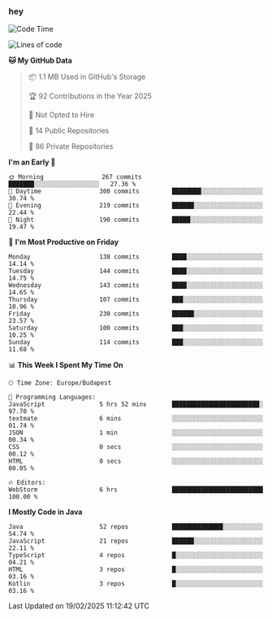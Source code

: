 ### hey

<!--START_SECTION:waka-->
![Code Time](http://img.shields.io/badge/Code%20Time-1%2C089%20hrs%2024%20mins-blue)

![Lines of code](https://img.shields.io/badge/From%20Hello%20World%20I%27ve%20Written-1.8%20million%20lines%20of%20code-blue)

**🐱 My GitHub Data** 

> 📦 1.1 MB Used in GitHub's Storage 
 > 
> 🏆 92 Contributions in the Year 2025
 > 
> 🚫 Not Opted to Hire
 > 
> 📜 14 Public Repositories 
 > 
> 🔑 86 Private Repositories 
 > 
**I'm an Early 🐤** 

```text
🌞 Morning                267 commits         ███████░░░░░░░░░░░░░░░░░░   27.36 % 
🌆 Daytime                300 commits         ████████░░░░░░░░░░░░░░░░░   30.74 % 
🌃 Evening                219 commits         ██████░░░░░░░░░░░░░░░░░░░   22.44 % 
🌙 Night                  190 commits         █████░░░░░░░░░░░░░░░░░░░░   19.47 % 
```
📅 **I'm Most Productive on Friday** 

```text
Monday                   138 commits         ████░░░░░░░░░░░░░░░░░░░░░   14.14 % 
Tuesday                  144 commits         ████░░░░░░░░░░░░░░░░░░░░░   14.75 % 
Wednesday                143 commits         ████░░░░░░░░░░░░░░░░░░░░░   14.65 % 
Thursday                 107 commits         ███░░░░░░░░░░░░░░░░░░░░░░   10.96 % 
Friday                   230 commits         ██████░░░░░░░░░░░░░░░░░░░   23.57 % 
Saturday                 100 commits         ███░░░░░░░░░░░░░░░░░░░░░░   10.25 % 
Sunday                   114 commits         ███░░░░░░░░░░░░░░░░░░░░░░   11.68 % 
```


📊 **This Week I Spent My Time On** 

```text
🕑︎ Time Zone: Europe/Budapest

💬 Programming Languages: 
JavaScript               5 hrs 52 mins       ████████████████████████░   97.70 % 
textmate                 6 mins              ░░░░░░░░░░░░░░░░░░░░░░░░░   01.74 % 
JSON                     1 min               ░░░░░░░░░░░░░░░░░░░░░░░░░   00.34 % 
CSS                      0 secs              ░░░░░░░░░░░░░░░░░░░░░░░░░   00.12 % 
HTML                     0 secs              ░░░░░░░░░░░░░░░░░░░░░░░░░   00.05 % 

🔥 Editors: 
WebStorm                 6 hrs               █████████████████████████   100.00 % 
```

**I Mostly Code in Java** 

```text
Java                     52 repos            ██████████████░░░░░░░░░░░   54.74 % 
JavaScript               21 repos            ██████░░░░░░░░░░░░░░░░░░░   22.11 % 
TypeScript               4 repos             █░░░░░░░░░░░░░░░░░░░░░░░░   04.21 % 
HTML                     3 repos             █░░░░░░░░░░░░░░░░░░░░░░░░   03.16 % 
Kotlin                   3 repos             █░░░░░░░░░░░░░░░░░░░░░░░░   03.16 % 
```




 Last Updated on 19/02/2025 11:12:42 UTC
<!--END_SECTION:waka-->
